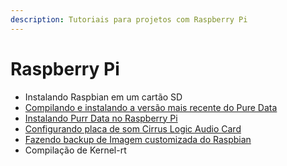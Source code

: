 ```yaml
---
description: Tutoriais para projetos com Raspberry Pi
---
```


# Raspberry Pi

* Instalando Raspbian em um cartão SD
* [Compilando e instalando a versão mais recente do Pure Data](compilando-pure-data-vanilla-no-rpi.md)
* [Instalando Purr Data no Raspberry Pi](purr-data-no-raspbian.md)
* [Configurando placa de som Cirrus Logic Audio Card](purr-data-no-raspbian.md)
* [Fazendo backup de Imagem customizada do Raspbian](fazendo-backup-do-raspbian.md)
* Compilação de Kernel-rt





